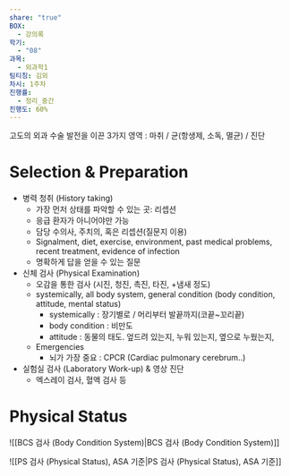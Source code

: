 ```yaml
---
share: "true"
BOX:
  - 강의록
학기:
  - "08"
과목:
  - 외과학1
팀티칭: 김외
차시: 1주차
진행률:
  - 정리_중간
진행도: 60%
---
```


고도의 외과 수술 발전을 이끈 3가지 영역 : 마취 / 균(항생제, 소독, 멸균) / 진단

# Selection & Preparation

- 병력 청취 (History taking)
	- 가장 먼저 상태를 파악할 수 있는 곳: 리셉션
	- 응급 환자가 아니어야만 가능
	- 담당 수의사, 주치의, 혹은 리셉션(질문지 이용)
	- Signalment, diet, exercise, environment, past medical problems, recent treatment, evidence of infection
	- 명확하게 답을 얻을 수 있는 질문
- 신체 검사 (Physical Examination)
	- 오감을 통한 검사 (시진, 청진, 촉진, 타진, +냄새 정도)
	- systemically, all body system, general condition (body condition, attitude, mental status)
		- systemically : 장기별로 / 머리부터 발끝까지(코끝~꼬리끝)
		- body condition : 비만도
		- attitude : 동물의 태도. 엎드려 있는지, 누워 있는지, 옆으로 누웠는지, 
	- Emergencies 
		- 뇌가 가장 중요 : CPCR (Cardiac pulmonary cerebrum..)
- 실험실 검사 (Laboratory Work-up) & 영상 진단
	- 엑스레이 검사, 혈액 검사 등

# Physical Status

![[BCS 검사 (Body Condition System)|BCS 검사 (Body Condition System)]]

![[PS 검사 (Physical Status), ASA 기준|PS 검사 (Physical Status), ASA 기준]]
